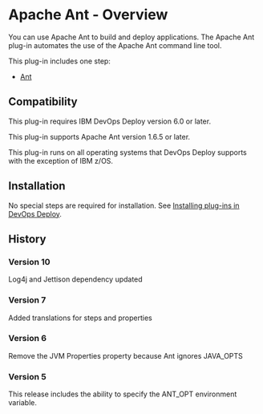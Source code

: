 
# Apache Ant - Overview

You can use Apache Ant to build and deploy applications. The Apache Ant plug-in automates the use of the Apache Ant command line tool.

This plug-in includes one step:

* [Ant](#ant "Ant")

## Compatibility

This plug-in requires IBM DevOps Deploy version 6.0 or later.

This plug-in supports Apache Ant version 1.6.5 or later.

This plug-in runs on all operating systems that DevOps Deploy supports with the exception of IBM z/OS.

## Installation

No special steps are required for installation. See [Installing plug-ins in DevOps Deploy](https://community.ibm.com/community/user/wasdevops/blogs/laurel-dickson-bull1/2022/06/13/install-plugins "Installing plug-ins in DevOps Deploy").

## History

### Version 10

Log4j and Jettison dependency updated

### Version 7

Added translations for steps and properties

### Version 6

Remove the JVM Properties property because Ant ignores JAVA\_OPTS

### Version 5

This release includes the ability to specify the ANT\_OPT environment variable.

